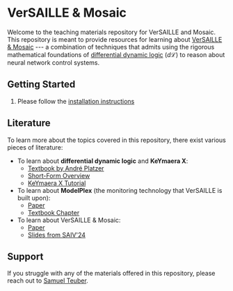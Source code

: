 # VerSAILLE & Mosaic
Welcome to the teaching materials repository for VerSAILLE and Mosaic.
This repository is meant to provide resources for learning about [VerSAILLE & Mosaic](https://arxiv.org/abs/2402.10998) --- a combination of techniques that admits using the rigorous mathematical foundations of [differential dynamic logic](https://link.springer.com/book/10.1007/978-3-319-63588-0) ($d\mathcal{L}$) to reason about neural network control systems.

## Getting Started
1. Please follow the [installation instructions](INSTALLATION.md)

## Literature
To learn more about the topics covered in this repository, there exist various pieces of literature:
- To learn about **differential dynamic logic** and **KeYmaera X**:
  - [Textbook by André Platzer](https://link.springer.com/book/10.1007/978-3-319-63588-0)
  - [Short-Form Overview](https://arxiv.org/pdf/1910.11232)
  - [KeYmaera X Tutorial](https://keymaerax.org/Xtutorial.html)
- To learn about **ModelPlex** (the monitoring technology that VerSAILLE is built upon):
  - [Paper](https://link.springer.com/article/10.1007/s10703-016-0241-z)
  - [Textbook Chapter](https://link.springer.com/chapter/10.1007/978-3-319-63588-0_19)
- To learn about VerSAILLE & Mosaic:
  - [Paper](https://arxiv.org/abs/2402.10998)
  - [Slides from SAIV'24](documents/Teuber-SAIV-2024.pdf)



## Support
If you struggle with any of the materials offered in this repository, please reach out to [Samuel Teuber](https://teuber.dev/).